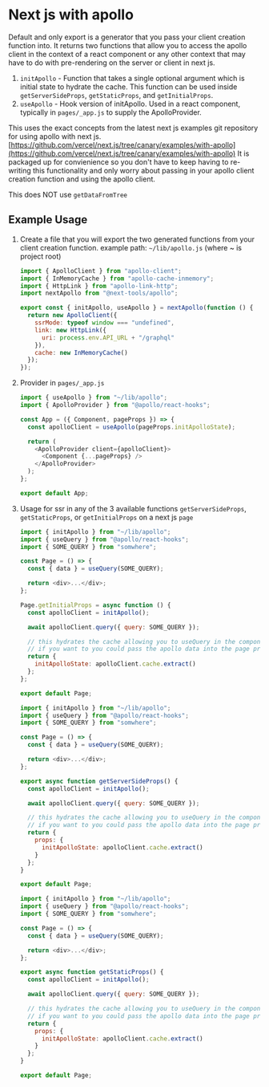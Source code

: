 # Next js with apollo

Default and only export is a generator that you pass your client creation function into. It returns two functions that allow you to access the apollo client in the context of a react component or any other context that may have to do with pre-rendering on the server or client in next js.

1. `initApollo` - Function that takes a single optional argument which is initial state to hydrate the cache. This function can be used inside `getServerSideProps`, `getStaticProps`, and `getInitialProps`.
2. `useApollo` - Hook version of initApollo. Used in a react component, typically in `pages/_app.js` to supply the ApolloProvider.

This uses the exact concepts from the latest next js examples git repository for using apollo with next js. [https://github.com/vercel/next.js/tree/canary/examples/with-apollo](https://github.com/vercel/next.js/tree/canary/examples/with-apollo) It is packaged up for convienience so you don't have to keep having to re-writing this functionality and only worry about passing in your apollo client creation function and using the apollo client.

This does NOT use `getDataFromTree`

## Example Usage

1. Create a file that you will export the two generated functions from your client creation function. example path: `~/lib/apollo.js` (where ~ is project root)

   ```js
   import { ApolloClient } from "apollo-client";
   import { InMemoryCache } from "apollo-cache-inmemory";
   import { HttpLink } from "apollo-link-http";
   import nextApollo from "@next-tools/apollo";

   export const { initApollo, useApollo } = nextApollo(function () {
     return new ApolloClient({
       ssrMode: typeof window === "undefined",
       link: new HttpLink({
         uri: process.env.API_URL + "/graphql"
       }),
       cache: new InMemoryCache()
     });
   });
   ```

2. Provider in `pages/_app.js`

   ```js
   import { useApollo } from "~/lib/apollo";
   import { ApolloProvider } from "@apollo/react-hooks";

   const App = ({ Component, pageProps }) => {
     const apolloClient = useApollo(pageProps.initApolloState);

     return (
       <ApolloProvider client={apolloClient}>
         <Component {...pageProps} />
       </ApolloProvider>
     );
   };

   export default App;
   ```

3. Usage for ssr in any of the 3 available functions `getServerSideProps`, `getStaticProps`, or `getInitialProps` on a next js `page`

   ```js
   import { initApollo } from "~/lib/apollo";
   import { useQuery } from "@apollo/react-hooks";
   import { SOME_QUERY } from "somwhere";

   const Page = () => {
     const { data } = useQuery(SOME_QUERY);

     return <div>...</div>;
   };

   Page.getInitialProps = async function () {
     const apolloClient = initApollo();

     await apolloClient.query({ query: SOME_QUERY });

     // this hydrates the cache allowing you to useQuery in the componet and be able to ssr with no call to the client
     // if you want to you could pass the apollo data into the page props want to use it directly without useQuery
     return {
       initApolloState: apolloClient.cache.extract()
     };
   };

   export default Page;
   ```

   ```js
   import { initApollo } from "~/lib/apollo";
   import { useQuery } from "@apollo/react-hooks";
   import { SOME_QUERY } from "somwhere";

   const Page = () => {
     const { data } = useQuery(SOME_QUERY);

     return <div>...</div>;
   };

   export async function getServerSideProps() {
     const apolloClient = initApollo();

     await apolloClient.query({ query: SOME_QUERY });

     // this hydrates the cache allowing you to useQuery in the componet and be able to ssr with no call to the client
     // if you want to you could pass the apollo data into the page props want to use it directly without useQuery
     return {
       props: {
         initApolloState: apolloClient.cache.extract()
       }
     };
   }

   export default Page;
   ```

   ```js
   import { initApollo } from "~/lib/apollo";
   import { useQuery } from "@apollo/react-hooks";
   import { SOME_QUERY } from "somwhere";

   const Page = () => {
     const { data } = useQuery(SOME_QUERY);

     return <div>...</div>;
   };

   export async function getStaticProps() {
     const apolloClient = initApollo();

     await apolloClient.query({ query: SOME_QUERY });

     // this hydrates the cache allowing you to useQuery in the componet and be able to ssr with no call to the client
     // if you want to you could pass the apollo data into the page props want to use it directly without useQuery
     return {
       props: {
         initApolloState: apolloClient.cache.extract()
       }
     };
   }

   export default Page;
   ```
